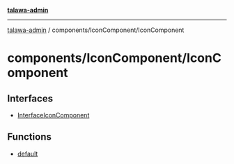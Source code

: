 [**talawa-admin**](../../../README.md)

***

[talawa-admin](../../../README.md) / components/IconComponent/IconComponent

# components/IconComponent/IconComponent

## Interfaces

- [InterfaceIconComponent](interfaces/InterfaceIconComponent.md)

## Functions

- [default](functions/default.md)

